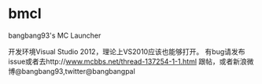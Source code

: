 bmcl
====

bangbang93's MC Launcher


开发环境Visual Studio 2012，理论上VS2010应该也能够打开。
有bug请发布issue或者去http://www.mcbbs.net/thread-137254-1-1.html 跟帖，或者新浪微博@bangbang93,twitter@bangbangpal
